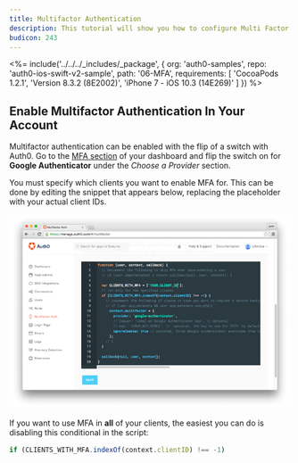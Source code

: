 ```yaml
---
title: Multifactor Authentication
description: This tutorial will show you how to configure Multi Factor Authentication (MFA) via Google Authenticator in your app.
budicon: 243
---
```


<%= include('../../../_includes/_package', {
  org: 'auth0-samples',
  repo: 'auth0-ios-swift-v2-sample',
  path: '06-MFA',
  requirements: [
    'CocoaPods 1.2.1',
    'Version 8.3.2 (8E2002)',
    'iPhone 7 - iOS 10.3 (14E269)'
  ]
}) %>

## Enable Multifactor Authentication In Your Account

Multifactor authentication can be enabled with the flip of a switch with Auth0. Go to the [MFA section](${manage_url}/#/multifactor) of your dashboard and flip the switch on for **Google Authenticator** under the *Choose a Provider* section.

You must specify which clients you want to enable MFA for. This can be done by editing the snippet that appears below, replacing the placeholder with your actual client IDs.

![MFA Rule Screenshot](/media/articles/mfa/mfa-native/mfa-native-02.png)

If you want to use MFA in **all** of your clients, the easiest you can do is disabling this conditional in the script:

```javascript
if (CLIENTS_WITH_MFA.indexOf(context.clientID) !== -1)
```
